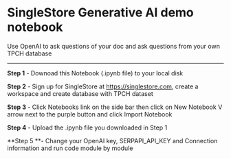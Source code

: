 # SingleStore Generative AI demo notebook

Use OpenAI to ask questions of your doc and ask questions from your own TPCH database

-----------

**Step 1** - Downoad this Notebook (.ipynb file) to your local disk

**Step 2** - Sign up for SingleStore at https://singlestore.com, create a workspace and create database with TPCH dataset

**Step 3** - Click Notebooks link on the side bar then click on New Notebook V arrow next to the purple button and click Import Notebook

**Step 4** - Upload the .ipynb file you downloaded in Step 1

**Step 5 **- Change your OpenAI key, SERPAPI_API_KEY and Connection information and run code module by module

